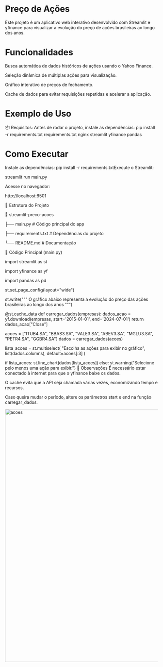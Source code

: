# Preço de Ações
Este projeto é um aplicativo web interativo desenvolvido com Streamlit e yfinance para visualizar a evolução do preço de ações brasileiras ao longo dos anos.

# Funcionalidades
Busca automática de dados históricos de ações usando o Yahoo Finance.

Seleção dinâmica de múltiplas ações para visualização.

Gráfico interativo de preços de fechamento.

Cache de dados para evitar requisições repetidas e acelerar a aplicação.

# Exemplo de Uso

📦 Requisitos:
Antes de rodar o projeto, instale as dependências:
pip install -r requirements.txt
requirements.txt
nginx
streamlit
yfinance
pandas

# Como Executar

Instale as dependências:
pip install -r requirements.txtExecute o Streamlit:

streamlit run main.py

Acesse no navegador:

http://localhost:8501

📂 Estrutura do Projeto

📁 streamlit-preco-acoes

 ├── main.py            # Código principal do app
 
 ├── requirements.txt   # Dependências do projeto
 
 └── README.md          # Documentação
 
📜 Código Principal (main.py)

import streamlit as st

import yfinance as yf

import pandas as pd

st.set_page_config(layout="wide")

st.write("""
O gráfico abaixo representa a evolução do preço das ações brasileiras ao longo dos anos
""")

@st.cache_data
def carregar_dados(empresas):
    dados_acao = yf.download(empresas, start='2015-01-01', end='2024-07-01')
    return dados_acao["Close"]

acoes = ["ITUB4.SA", "BBAS3.SA", "VALE3.SA", "ABEV3.SA", "MGLU3.SA", "PETR4.SA", "GGBR4.SA"]
dados = carregar_dados(acoes)

lista_acoes = st.multiselect(
    "Escolha as ações para exibir no gráfico",
    list(dados.columns),
    default=acoes[:3]
)

if lista_acoes:
    st.line_chart(dados[lista_acoes])
else:
    st.warning("Selecione pelo menos uma ação para exibir.")
📌 Observações
É necessário estar conectado à internet para que o yfinance baixe os dados.

O cache evita que a API seja chamada várias vezes, economizando tempo e recursos.

Caso queira mudar o período, altere os parâmetros start e end na função carregar_dados.

<img width="1836" height="833" alt="acoes" src="https://github.com/user-attachments/assets/5072d8e0-ebad-4bc9-b42e-1e7e5746bcf0" />

